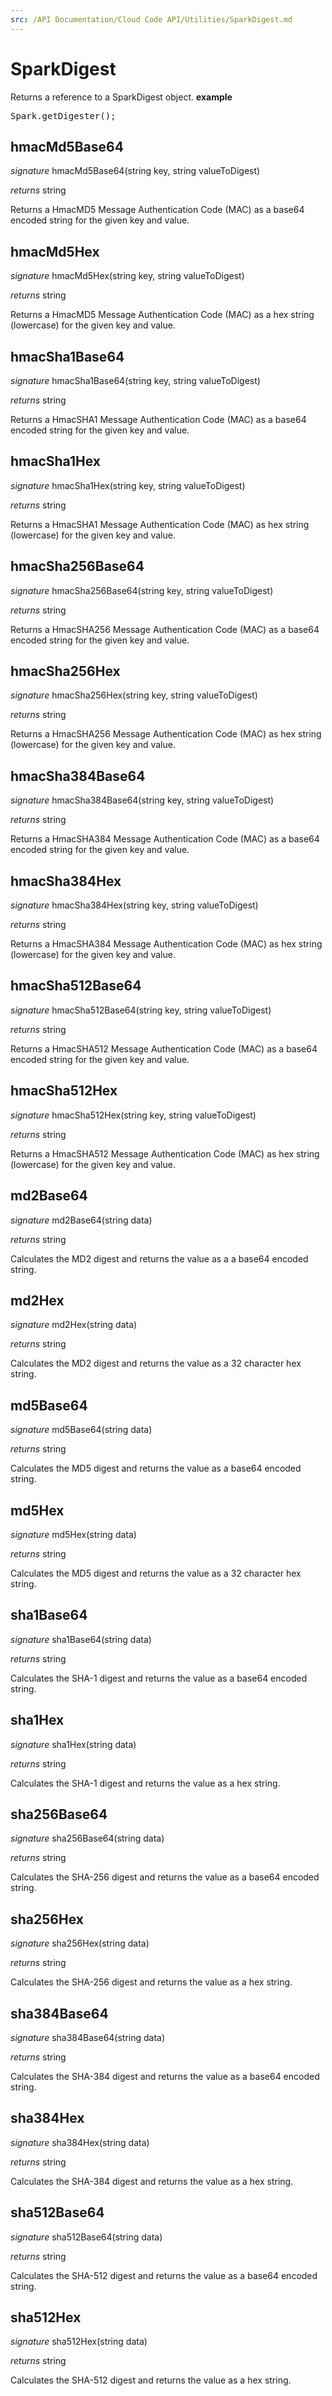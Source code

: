 ```yaml
---
src: /API Documentation/Cloud Code API/Utilities/SparkDigest.md
---
```


# SparkDigest

Returns a reference to a SparkDigest object.
<b>example</b>
<pre rel="highlighter" code-brush="js" contenteditable="false">Spark.getDigester();</pre>

## hmacMd5Base64
_signature_ hmacMd5Base64(string key, string valueToDigest)</p>
_returns_ string</p>

Returns a HmacMD5 Message Authentication Code (MAC) as a base64 encoded string for the given key and value.
## hmacMd5Hex
_signature_ hmacMd5Hex(string key, string valueToDigest)</p>
_returns_ string</p>

Returns a HmacMD5 Message Authentication Code (MAC) as a hex string (lowercase) for the given key and value.
## hmacSha1Base64
_signature_ hmacSha1Base64(string key, string valueToDigest)</p>
_returns_ string</p>

Returns a HmacSHA1 Message Authentication Code (MAC) as a base64 encoded string for the given key and value.
## hmacSha1Hex
_signature_ hmacSha1Hex(string key, string valueToDigest)</p>
_returns_ string</p>

Returns a HmacSHA1 Message Authentication Code (MAC) as hex string (lowercase) for the given key and value.
## hmacSha256Base64
_signature_ hmacSha256Base64(string key, string valueToDigest)</p>
_returns_ string</p>

Returns a HmacSHA256 Message Authentication Code (MAC) as a base64 encoded string for the given key and value.
## hmacSha256Hex
_signature_ hmacSha256Hex(string key, string valueToDigest)</p>
_returns_ string</p>

Returns a HmacSHA256 Message Authentication Code (MAC) as hex string (lowercase) for the given key and value.
## hmacSha384Base64
_signature_ hmacSha384Base64(string key, string valueToDigest)</p>
_returns_ string</p>

Returns a HmacSHA384 Message Authentication Code (MAC) as a base64 encoded string for the given key and value.
## hmacSha384Hex
_signature_ hmacSha384Hex(string key, string valueToDigest)</p>
_returns_ string</p>

Returns a HmacSHA384 Message Authentication Code (MAC) as hex string (lowercase) for the given key and value.
## hmacSha512Base64
_signature_ hmacSha512Base64(string key, string valueToDigest)</p>
_returns_ string</p>

Returns a HmacSHA512 Message Authentication Code (MAC) as a base64 encoded string for the given key and value.
## hmacSha512Hex
_signature_ hmacSha512Hex(string key, string valueToDigest)</p>
_returns_ string</p>

Returns a HmacSHA512 Message Authentication Code (MAC) as hex string (lowercase) for the given key and value.
## md2Base64
_signature_ md2Base64(string data)</p>
_returns_ string</p>

Calculates the MD2 digest and returns the value as a a base64 encoded string.
## md2Hex
_signature_ md2Hex(string data)</p>
_returns_ string</p>

Calculates the MD2 digest and returns the value as a 32 character hex string.
## md5Base64
_signature_ md5Base64(string data)</p>
_returns_ string</p>

Calculates the MD5 digest and returns the value as a base64 encoded string.
## md5Hex
_signature_ md5Hex(string data)</p>
_returns_ string</p>

Calculates the MD5 digest and returns the value as a 32 character hex string.
## sha1Base64
_signature_ sha1Base64(string data)</p>
_returns_ string</p>

Calculates the SHA-1 digest and returns the value as a base64 encoded string.
## sha1Hex
_signature_ sha1Hex(string data)</p>
_returns_ string</p>

Calculates the SHA-1 digest and returns the value as a hex string.
## sha256Base64
_signature_ sha256Base64(string data)</p>
_returns_ string</p>

Calculates the SHA-256 digest and returns the value as a base64 encoded string.
## sha256Hex
_signature_ sha256Hex(string data)</p>
_returns_ string</p>

Calculates the SHA-256 digest and returns the value as a hex string.
## sha384Base64
_signature_ sha384Base64(string data)</p>
_returns_ string</p>

Calculates the SHA-384 digest and returns the value as a base64 encoded string.
## sha384Hex
_signature_ sha384Hex(string data)</p>
_returns_ string</p>

Calculates the SHA-384 digest and returns the value as a hex string.
## sha512Base64
_signature_ sha512Base64(string data)</p>
_returns_ string</p>

Calculates the SHA-512 digest and returns the value as a base64 encoded string.
## sha512Hex
_signature_ sha512Hex(string data)</p>
_returns_ string</p>

Calculates the SHA-512 digest and returns the value as a hex string.
